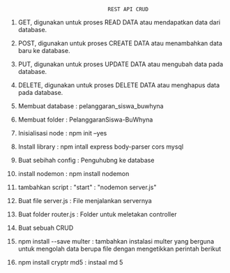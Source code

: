                                     REST API CRUD
1.	GET, digunakan untuk proses READ DATA atau mendapatkan data dari database.
2.	POST, digunakan untuk proses CREATE DATA atau menambahkan data baru ke database.
3.	PUT, digunakan untuk proses UPDATE DATA atau mengubah data pada database.
4.	DELETE, digunakan untuk proses DELETE DATA atau menghapus data pada database.

1. Membuat database : pelanggaran_siswa_buwhyna
2. Membuat folder : PelanggaranSiswa-BuWhyna
3. Inisialisasi node : npm init –yes
4. Install library : npm intall express body-parser cors mysql
5. Buat sebihah config : Penguhubng ke database
6. install nodemon : npm install nodemon
7. tambahkan script : "start" : "nodemon server.js"
8. Buat file server.js : File menjalankan servernya
9. Buat folder router.js : Folder untuk meletakan controller 
10. Buat sebuah CRUD
11. npm install --save multer : tambahkan instalasi multer yang berguna untuk mengolah data berupa file dengan mengetikkan perintah berikut 
12. npm install cryptr md5 : instaal md 5